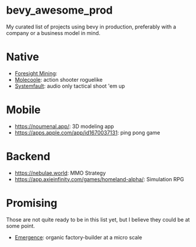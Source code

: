 # bevy_awesome_prod
My curated list of projects using bevy in production, preferably with a company or a business model in mind.

# Native
- [Foresight Mining](https://www.foresightmining.com/): 
- [Molecoole](https://store.steampowered.com/app/1792170/Molecoole/): action shooter roguelike
- [Systemfault](https://www.lightsout.games/systemfault): audio only tactical shoot 'em up

# Mobile
- https://noumenal.app/: 3D modeling app
- https://apps.apple.com/app/id1670037131: ping pong game


# Backend
- https://nebulae.world: MMO Strategy
- https://app.axieinfinity.com/games/homeland-alpha/: Simulation RPG

# Promising
Those are not quite ready to be in this list yet, but I believe they could be at some point.

- [Emergence](https://github.com/leafwing-studios/emergence): organic factory-builder at a micro scale
